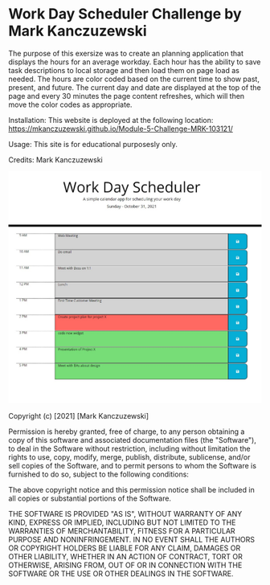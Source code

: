 # Work Day Scheduler Challenge by Mark Kanczuzewski

The purpose of this exersize was to create an planning application that displays the hours for an average workday. Each hour has the ability to save task descriptions to local storage and then load them on page load as needed. The hours are color coded based on the current time to show past, present, and future. The current day and date are displayed at the top of the page and every 30 minutes the page content refreshes, which will then move the color codes as appropriate. 

Installation: This website is deployed at the following location:
https://mkanczuzewski.github.io/Module-5-Challenge-MRK-103121/

Usage: This site is for educational purposesly only.

Credits: Mark Kanczuzewski

<img src="Assets/images/plannerScreenCapture.jpg" raw=true>

Copyright (c) [2021] [Mark Kanczuzewski]

Permission is hereby granted, free of charge, to any person obtaining a copy
of this software and associated documentation files (the "Software"), to deal
in the Software without restriction, including without limitation the rights
to use, copy, modify, merge, publish, distribute, sublicense, and/or sell
copies of the Software, and to permit persons to whom the Software is
furnished to do so, subject to the following conditions:

The above copyright notice and this permission notice shall be included in all
copies or substantial portions of the Software.

THE SOFTWARE IS PROVIDED "AS IS", WITHOUT WARRANTY OF ANY KIND, EXPRESS OR
IMPLIED, INCLUDING BUT NOT LIMITED TO THE WARRANTIES OF MERCHANTABILITY,
FITNESS FOR A PARTICULAR PURPOSE AND NONINFRINGEMENT. IN NO EVENT SHALL THE
AUTHORS OR COPYRIGHT HOLDERS BE LIABLE FOR ANY CLAIM, DAMAGES OR OTHER
LIABILITY, WHETHER IN AN ACTION OF CONTRACT, TORT OR OTHERWISE, ARISING FROM,
OUT OF OR IN CONNECTION WITH THE SOFTWARE OR THE USE OR OTHER DEALINGS IN THE
SOFTWARE.